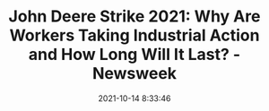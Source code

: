 ---
"title": "John Deere Strike 2021: Why Are Workers Taking Industrial Action and How Long Will It Last? - Newsweek"
"date": "2021-10-14 8:33:46"
"feed_name": "GOOGLENEWSINDUSTRIAL"
"feed_website": "https://news.google.com/search?q=industrial%2Bincident&hl=en-US&gl=US&ceid=US:en"
"feed_rss": "https://news.google.com/rss/search?q=industrial%2Bincident&hl=en-US&gl=US&ceid=US:en"
"link": "https://www.newsweek.com/john-deere-strike-workers-industrial-action-uaw-union-1638837"
"source": "{'href': 'https://www.newsweek.com', 'title': 'Newsweek'}"
"file": "_posts/2021-1-1-50d1aa87fdf08a620d0e76f5c0c9ac4f7c3803b9.md"
"accident": "0"
"drilling": "0"
"dead": "0"
"injured": "0"
"arrested": "0"
"place": "unknown place"
"where": "unknown site"
"causes": "unknown"
"place_uri": "unknown place"
---